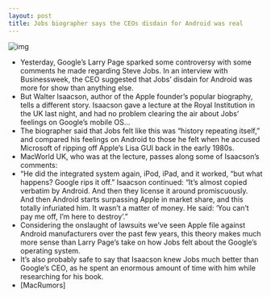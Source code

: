 ```yaml
---
layout: post
title: Jobs biographer says the CEOs disdain for Android was real
---
```

![img](http://media.idownloadblog.com/wp-content/uploads/2012/03/Walter-Isaacson.jpg)
* Yesterday, Google’s Larry Page sparked some controversy with some comments he made regarding Steve Jobs. In an interview with Businessweek, the CEO suggested that Jobs’ disdain for Android was more for show than anything else.
* But Walter Isaacson, author of the Apple founder’s popular biography, tells a different story. Isaacson gave a lecture at the Royal Institution in the UK last night, and had no problem clearing the air about Jobs’ feelings on Google’s mobile OS…
* The biographer said that Jobs felt like this was “history repeating itself,” and compared his feelings on Android to those he felt when he accused Microsoft of ripping off Apple’s Lisa GUI back in the early 1980s.
* MacWorld UK, who was at the lecture, passes along some of Isaacson’s comments:
* “He did the integrated system again, iPod, iPad, and it worked, “but what happens? Google rips it off.” Isaacson continued: “It’s almost copied verbatim by Android. And then they license it around promiscuously. And then Android starts surpassing Apple in market share, and this totally infuriated him. It wasn’t a matter of money. He said: ‘You can’t pay me off, I’m here to destroy’.”
* Considering the onslaught of lawsuits we’ve seen Apple file against Android manufacturers over the past few years, this theory makes much more sense than Larry Page’s take on how Jobs felt about the Google’s operating system.
* It’s also probably safe to say that Isaacson knew Jobs much better than Google’s CEO, as he spent an enormous amount of time with him while researching for his book.
* [MacRumors]

